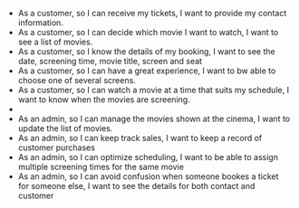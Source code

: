 



- As a customer, so I can receive my tickets, I want to provide my contact information.
- As a customer, so I can decide which movie I want to watch, I want to see a list of movies.
- As a customer, so I know the details of my booking, I want to see the date, screening time, movie title, screen and seat 
- As a customer, so I can have a great experience, I want to bw able to choose one of several screens.
- As a customer, so I can watch a movie at a time that suits my schedule, I want to know when the movies are screening.
- 
- As an admin, so I can manage the movies shown at the cinema, I want to update the list of movies.
- As an admin, so I can keep track sales, I want to keep a record of customer purchases
- As an admin, so I can optimize scheduling, I want to be able to assign multiple screening times for the same movie
- As an admin, so I can avoid confusion when someone bookes a ticket for someone else, I want to see the details for both contact and customer



